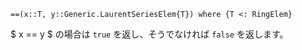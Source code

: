 ```
==(x::T, y::Generic.LaurentSeriesElem{T}) where {T <: RingElem}
```

$ x == y $ の場合は `true` を返し、そうでなければ `false` を返します。
